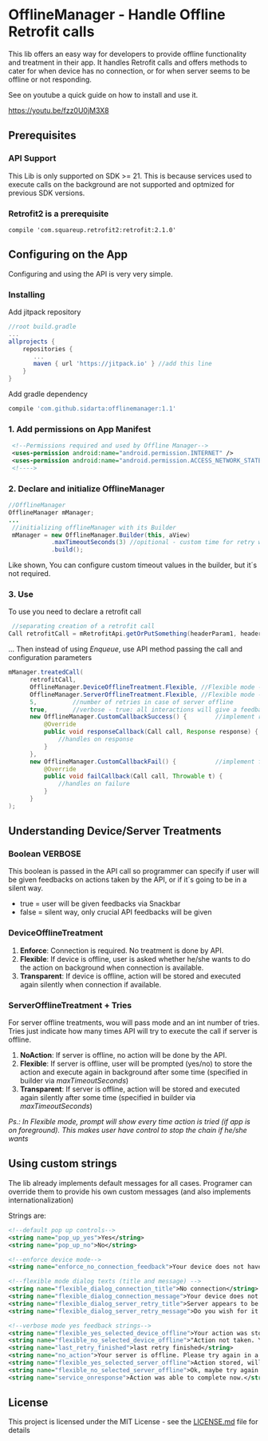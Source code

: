 # OfflineManager - Handle Offline Retrofit calls

This lib offers an easy way for developers to provide offline functionality and treatment in their app.
It handles Retrofit calls and offers methods to cater for when device has no connection, or for when server seems to be offline or not responding.

See on youtube a quick guide on how to install and use it.

https://youtu.be/fzz0U0jM3X8

## Prerequisites

### API Support
This Lib is only supported on SDK >= 21. This is because services used to execute calls on the background are not supported and optmized for previous SDK versions.

### Retrofit2 is a prerequisite
```
compile 'com.squareup.retrofit2:retrofit:2.1.0'
```


## Configuring on the App

Configuring and using the API is very very simple.

### Installing
Add jitpack repository
```gradle
//root build.gradle
...
allprojects {
    repositories {
       ...
       maven { url 'https://jitpack.io' } //add this line
    }
}
```

Add gradle dependency

```gradle
compile 'com.github.sidarta:offlinemanager:1.1'
```

### 1. Add permissions on App Manifest

```xml
 <!--Permissions required and used by Offline Manager-->
 <uses-permission android:name="android.permission.INTERNET" />
 <uses-permission android:name="android.permission.ACCESS_NETWORK_STATE" />
 <!---->
```

### 2. Declare and initialize OfflineManager
```java
//OfflineManager
OfflineManager mManager;
...
 //initializing offlineManager with its Builder
 mManager = new OfflineManager.Builder(this, aView)
            .maxTimeoutSeconds(3) //opitional - custom time for retry when server is offline
            .build();
```
Like shown, You can configure custom timeout values in the builder, but it´s not required.

### 3. Use

To use you need to declare a retrofit call

```java
 //separating creation of a retrofit call
Call retrofitCall = mRetrofitApi.getOrPutSomething(headerParam1, headerParam2);
```

... Then instead of using *Enqueue*, use API method passing the call and configuration parameters

```java
mManager.treatedCall(
      retrofitCall, 
      OfflineManager.DeviceOfflineTreatment.Flexible, //Flexible mode - user interaction via pop up
      OfflineManager.ServerOfflineTreatment.Flexible, //Flexible mode - user interaction via pop up
      5,          //number of retries in case of server offline
      true,       //verbose - true: all interactions will give a feedback message to the user
      new OfflineManager.CustomCallbackSuccess() {        //implement response callback here
          @Override
          public void responseCallback(Call call, Response response) {
              //handles on response
          }
      },
      new OfflineManager.CustomCallbackFail() {           //implement failure callback here
          @Override
          public void failCallback(Call call, Throwable t) {
              //handles on failure
          }
      }
);
```

## Understanding Device/Server Treatments

### Boolean VERBOSE

This boolean is passed in the API call so programmer can specify if user will be given feedbacks on actions taken by the API, or if it´s going to be in a silent way.

* true = user will be given feedbacks via Snackbar
* false = silent way, only crucial API feedbacks will be given


### DeviceOfflineTreatment
1. **Enforce**: Connection is required. No treatment is done by API.
2. **Flexible**: If device is offline, user is asked whether he/she wants to do the action on background when connection is available.
3. **Transparent**: If device is offline, action will be stored and executed again silently when connection if available.

### ServerOfflineTreatment + Tries

For server offline treatments, wou will pass mode and an int number of tries. Tries just indicate how many times API will try to execute the call if server is offline.

1. **NoAction**: If server is offline, no action will be done by the API.
2. **Flexible**: If server is offline, user will be prompted (yes/no) to store the action and execute again in background after some time (specified in builder via *maxTimeoutSeconds*)
3. **Transparent**: If server is offline, action will be stored and executed again silently after some time (specified in builder via *maxTimeoutSeconds*)

*Ps.: In Flexible mode, prompt will show every time action is tried (if app is on foreground). This makes user have control to stop the chain if he/she wants*


## Using custom strings

The lib already implements default messages for all cases. Programer can override them to provide his own custom messages (and also implements internationalization)

Strings are:

```xml
<!--default pop up controls-->
<string name="pop_up_yes">Yes</string>
<string name="pop_up_no">No</string>

<!--enforce device mode-->
<string name="enforce_no_connection_feedback">Your device does not have connection. Please try again later.</string>

<!--flexible mode dialog texts (title and message) -->
<string name="flexible_dialog_connection_title">No connection</string>
<string name="flexible_dialog_connection_message">Your device does not have connection. Do you wish to automatically proceeds when internet becomes available?</string>
<string name="flexible_dialog_server_retry_title">Server appears to be offline...</string>
<string name="flexible_dialog_server_retry_message">Do you wish for it to be done again in a few minutes?</string>

<!--verbose mode yes feedback strings-->
<string name="flexible_yes_selected_device_offline">Your action was stored and will take effect as soon as the device gets an active connection.</string>
<string name="flexible_no_selected_device_offline">"Action not taken. You can try again later."</string>
<string name="last_retry_finished">last retry finished</string>
<string name="no_action">Your server is offline. Please try again in a later time.</string>
<string name="flexible_yes_selected_server_offline">Action stored, will be tried again in a bit</string>
<string name="flexible_no_selected_server_offline">Ok, maybe try again later for yourself</string>
<string name="service_onresponse">Action was able to complete now.</string>
```

## License

This project is licensed under the MIT License - see the [LICENSE.md](LICENSE.md) file for details


